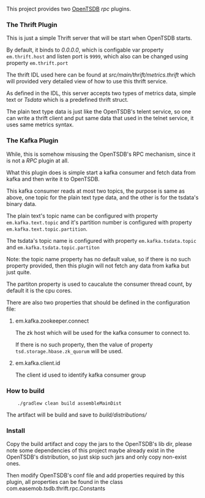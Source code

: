 This project provides two [OpenTSDB](http://opentsdb.net) *rpc* plugins.

### The Thrift Plugin

This is just a simple Thrift server that will be start when OpenTSDB starts.

By default, it binds to _0.0.0.0_, which is configable var property `em.thrift.host` and listen port is `9999`,
 which also can be changed using property `em.thrift.port`

The thrift IDL used here can be found at _src/main/thrift/metrics.thrift_ which will
 provided very detailed view of how to use this thrift service.

As defined in the IDL, this server accepts two types of metrics data, simple text or *Tsdata* which is a predefined
thrift struct.

The plain text type data is just like the OpenTSDB's telent service, so one can write a thrift client and put same data
that used in the telnet service, it uses same metrics syntax.


### The Kafka Plugin

While, this is somehow misusing the OpenTSDB's RPC mechanism, since it is not a *RPC* plugin at all.

What this plugin does is simple start a kafka consumer and fetch data from kafka and then write it to OpenTSDB.

This kafka consumer reads at most two topics, the purpose is same as above, one topic for the plain text type data,
and the other is for the tsdata's binary data.

The plain text's topic name can be configured with property `em.kafka.text.topic` and it's partition number is configured
with property `em.kafka.text.topic.partition`.

The tsdata's topic name is configured with property `em.kafka.tsdata.topic` and `em.kafka.tsdata.topic.partiton`

Note: the topic name property has no default value, so if there is no such property provided, then this plugin will not fetch
any data from kafka but just quite.

The partiton property is used to caucalute the consumer thread count, by default it is the cpu cores.

There are also two properties that should be defined in the configuration file:

1. em.kafka.zookeeper.connect

    The zk host which will be used for the kafka consumer to connect to.

    If there is no such property, then the value of property `tsd.storage.hbase.zk_quorum` will be used.

2. em.kafka.client.id

    The client id used to identify kafka consumer group



### How to build

        ./gradlew clean build assembleMainDist

The artifact will be build and save to *build/distributions/*

### Install

Copy the build artifact and copy the jars to the OpenTSDB's lib dir, please note some dependencies of this project maybe already
exist in the OpenTSDB's distribution, so just skip such jars and only copy non-exist ones.

Then modify OpenTSDB's conf file and add properties required by this plugin,
all properties can be found in the class com.easemob.tsdb.thrift.rpc.Constants
